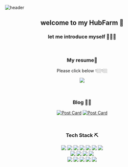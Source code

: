 ![header](https://capsule-render.vercel.app/api?type=waving&color=90A17D&height=200&section=header&text=hwantech🍵&fontSize=90&fontColor=EEEEEE)

<h2 align="center"&fontColor=90A17D > welcome to my HubFarm 🌱 </h2>

<h3 align="center"> let me introduce myself 👨🏽‍💻 </h3>
<br>
<h3 align="center">My resume📑</h3>
<p align="center">Please click below 👇🏼👇🏼</p>
<p align="center">
  <a href="https://www.notion.so/ca63671babaf4ebc8223aec6eabc85c0" target="_blank">
  <img src="https://img.shields.io/badge/Notion-181717?style=flat-square&logo=Notion&logoColor=white"/> 
  </a>
  </p><br>
  <h3 align="center">  Blog ✍🏼 </h3>

<div align="center" style="text-align:center">

[![Post Card](https://tistory-readme-stats.vercel.app/api?name=hwantech&postId=177)](https://hwantech.tistory.com/177)
[![Post Card](https://tistory-readme-stats.vercel.app/api?name=hwantech&postId=146)](https://hwantech.tistory.com/146)


</div>
<br>
<h3 align="center">  Tech Stack ⛏  </h3>
  
  <p align="center">
  <!-- Language -->
  <img src="https://img.shields.io/badge/React.js-00CEF1?style=flat-square&logo=React&logoColor=white"/>
  <img src="https://img.shields.io/badge/Javascript-ffb13b?style=flat-square&logo=javascript&logoColor=white"/>
  <img src="https://img.shields.io/badge/Typescript-3178C6?style=flat-square&logo=typescript&logoColor=white"/>
  <img src="https://img.shields.io/badge/html-E34F26?style=flat-square&logo=html5&logoColor=white"/>
  <img src="https://img.shields.io/badge/css-1572B6?style=flat-square&logo=css3&logoColor=white"/>
  <img src="https://img.shields.io/badge/BootStrap-7952B3?style=flat-square&logo=amazon-aws&logoColor=white"/>
  <img src="https://img.shields.io/badge/Java-007396?style=flat-square&logo=Java&logoColor=white"/>   
  <br>
  <!-- Database & Library & Platform -->
  <img src="https://img.shields.io/badge/node.js-4479A1?style=flat-square&logo=node.js&logoColor=white"/>
  <img src="https://img.shields.io/badge/aws-333664?style=flat-square&logo=amazon-aws&logoColor=white"/>
  <img src="https://img.shields.io/badge/MySQL-4479A1?style=flat-square&logo=MySQL&logoColor=white"/>
  <img src="https://img.shields.io/badge/Firebase-FFCA28?style=flat-square&logo=Firebase&logoColor=black"/>
  <br> 
  <!-- Develope Tool -->
  <img src="https://img.shields.io/badge/Xcode-147EFB?style=flat-square&logo=Xcode&logoColor=white"/>
  <img src="https://img.shields.io/badge/Android%20Studio-3DDC84?style=flat-square&logo=Android%20Studio&logoColor=white"/>
  <img src="https://img.shields.io/badge/Visual%20Studio%20Code-007ACC?style=flat-square&logo=Visual%20Studio%20Code&logoColor=white"/>
  <img src="https://img.shields.io/badge/Visual%20Studio-5C2D91?style=flat-square&logo=Visual%20Studio&logoColor=white"/>
  <img src="https://img.shields.io/badge/Eclipse%20IDE-2C2255?style=flat-square&logo=Eclipse%20IDE&logoColor=white"/>
  
</p>
<br><br>

